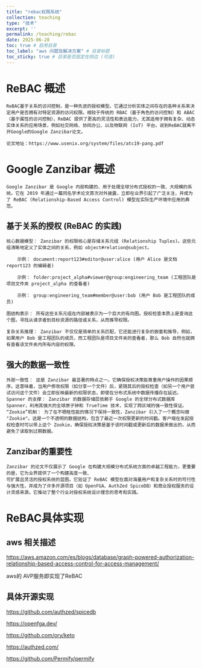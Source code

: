 ```yaml
---
title: "rebac权限系统"
collection: teaching
type: "技术"
excerpt: ''
permalink: /teaching/rebac
date: 2025-06-28
toc: true # 启用目录
toc_label: "aws 问题及解决方案" # 目录标题
toc_sticky: true # 目录是否固定在侧边 (可选)
---
```


# ReBAC 概述

    ReBAC基于关系的访问控制，是一种先进的授权模型。它通过分析实体之间存在的各种关系来决定用户是否拥有对特定资源的访问权限。相较于传统的 RBAC（基于角色的访问控制）和 ABAC（基于属性的访问控制），ReBAC 提供了更高的灵活性和表达能力，尤其适用于拥有复杂、动态实体关系的应用场景，例如社交网络、协同办公、以及物联网 (IoT) 平台。说到ReBAC就离不开Google的Google Zanzibar论文。

    论文地址：https://www.usenix.org/system/files/atc19-pang.pdf

# Google Zanzibar 概述

    Google Zanzibar 是 Google 内部构建的、用于处理全球分布式授权的一致、大规模的系统。它在 2019 年通过一篇同名学术论文首次对外披露，立即在业界引起了广泛关注，并成为了 ReBAC (Relationship-Based Access Control) 模型在实际生产环境中应用的典范。

## 基于关系的授权 (ReBAC 的实践)

    核心数据模型： Zanzibar 的权限核心是存储关系元组 (Relationship Tuples)。这些元组清晰地定义了实体之间的关系，例如 object#relation@subject。

        示例： document:report123#editor@user:alice (用户 Alice 是文档 report123 的编辑者)

        示例： folder:project_alpha#viewer@group:engineering_team (工程团队是项目文件夹 project_alpha 的查看者)

        示例： group:engineering_team#member@user:bob (用户 Bob 是工程团队的成员)

    图结构表示： 所有这些关系元组在内部被表示为一个巨大的有向图。授权检查本质上是查询这个图，寻找从请求者到目标资源的路径或关系，从而推导权限。

    复杂关系推理： Zanzibar 不仅仅是简单的关系匹配，它还能进行复杂的嵌套和推导，例如，如果用户 Bob 是工程团队的成员，而工程团队是项目文件夹的查看者，那么 Bob 自然也就拥有查看该文件夹内所有内容的权限。

## 强大的数据一致性

    外部一致性： 这是 Zanzibar 最显著的特点之一。它确保授权决策能尊重用户操作的因果顺序。这意味着，当用户修改权限（如分享一个文件）后，紧随其后的授权检查（如另一个用户尝试访问这个文件）会立即反映最新的权限状态，即使在分布式系统中数据传播存在延迟。
    Spanner 的支撑： Zanzibar 的数据存储层依赖于 Google 的全球分布式数据库 Spanner，利用其强大的全球原子钟和 TrueTime 技术，实现了跨区域的强一致性保证。
    “Zookie”机制： 为了在不牺牲性能的情况下保持一致性，Zanzibar 引入了一个概念叫做 "Zookie"。这是一个不透明的数据结构，包含了最近一次权限更新的时间戳。客户端在发起授权检查时可以带上这个 Zookie，确保授权决策是基于该时间戳或更新后的数据来做出的，从而避免了读取到过期数据。

## Zanzibar的重要性

    Zanzibar 的论文不仅展示了 Google 在构建大规模分布式系统方面的卓越工程能力，更重要的是，它为业界提供了一个构建高度一致、
    可扩展且灵活的授权系统的蓝图。它验证了 ReBAC 模型在面对海量用户和复杂关系时的可行性与强大性，并成为了许多开源项目（如 OpenFGA、AuthZed SpiceDB）和商业授权服务的设计灵感来源。它推动了整个行业对授权系统设计理念的思考和实践。



# ReBAC具体实现

## aws 相关描述

https://aws.amazon.com/es/blogs/database/graph-powered-authorization-relationship-based-access-control-for-access-management/

aws的 AVP服务即实现了ReBAC


## 具体开源实现

https://github.com/authzed/spicedb

https://openfga.dev/

https://github.com/ory/keto

https://authzed.com/

https://github.com/Permify/permify